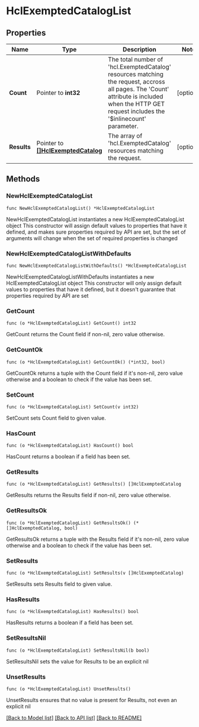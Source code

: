 # HclExemptedCatalogList

## Properties

Name | Type | Description | Notes
------------ | ------------- | ------------- | -------------
**Count** | Pointer to **int32** | The total number of &#39;hcl.ExemptedCatalog&#39; resources matching the request, accross all pages. The &#39;Count&#39; attribute is included when the HTTP GET request includes the &#39;$inlinecount&#39; parameter. | [optional] 
**Results** | Pointer to [**[]HclExemptedCatalog**](HclExemptedCatalog.md) | The array of &#39;hcl.ExemptedCatalog&#39; resources matching the request. | [optional] 

## Methods

### NewHclExemptedCatalogList

`func NewHclExemptedCatalogList() *HclExemptedCatalogList`

NewHclExemptedCatalogList instantiates a new HclExemptedCatalogList object
This constructor will assign default values to properties that have it defined,
and makes sure properties required by API are set, but the set of arguments
will change when the set of required properties is changed

### NewHclExemptedCatalogListWithDefaults

`func NewHclExemptedCatalogListWithDefaults() *HclExemptedCatalogList`

NewHclExemptedCatalogListWithDefaults instantiates a new HclExemptedCatalogList object
This constructor will only assign default values to properties that have it defined,
but it doesn't guarantee that properties required by API are set

### GetCount

`func (o *HclExemptedCatalogList) GetCount() int32`

GetCount returns the Count field if non-nil, zero value otherwise.

### GetCountOk

`func (o *HclExemptedCatalogList) GetCountOk() (*int32, bool)`

GetCountOk returns a tuple with the Count field if it's non-nil, zero value otherwise
and a boolean to check if the value has been set.

### SetCount

`func (o *HclExemptedCatalogList) SetCount(v int32)`

SetCount sets Count field to given value.

### HasCount

`func (o *HclExemptedCatalogList) HasCount() bool`

HasCount returns a boolean if a field has been set.

### GetResults

`func (o *HclExemptedCatalogList) GetResults() []HclExemptedCatalog`

GetResults returns the Results field if non-nil, zero value otherwise.

### GetResultsOk

`func (o *HclExemptedCatalogList) GetResultsOk() (*[]HclExemptedCatalog, bool)`

GetResultsOk returns a tuple with the Results field if it's non-nil, zero value otherwise
and a boolean to check if the value has been set.

### SetResults

`func (o *HclExemptedCatalogList) SetResults(v []HclExemptedCatalog)`

SetResults sets Results field to given value.

### HasResults

`func (o *HclExemptedCatalogList) HasResults() bool`

HasResults returns a boolean if a field has been set.

### SetResultsNil

`func (o *HclExemptedCatalogList) SetResultsNil(b bool)`

 SetResultsNil sets the value for Results to be an explicit nil

### UnsetResults
`func (o *HclExemptedCatalogList) UnsetResults()`

UnsetResults ensures that no value is present for Results, not even an explicit nil

[[Back to Model list]](../README.md#documentation-for-models) [[Back to API list]](../README.md#documentation-for-api-endpoints) [[Back to README]](../README.md)


